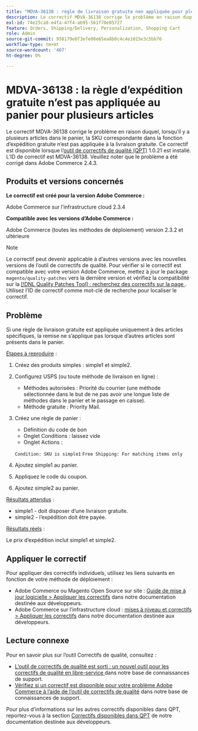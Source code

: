 ```yaml
---
title: "MDVA-36138 : règle de livraison gratuite non appliquée pour plusieurs articles de panier"
description: Le correctif MDVA-36138 corrige le problème en raison duquel, lorsqu’il y a plusieurs articles dans le panier, la SKU correspondante dans la fonction d’expédition gratuite n’est pas appliquée à la livraison gratuite. Ce correctif est disponible lorsque l’[outil de correctifs de qualité (QPT)](/help/announcements/adobe-commerce-announcements/magento-quality-patches-released-new-tool-to-self-serve-quality-patches.md) 1.0.21 est installé. L’ID de correctif est MDVA-36138. Veuillez noter que le problème a été corrigé dans Adobe Commerce 2.4.3.
exl-id: 74e25ca8-e4fa-47f4-ab95-561f70e05727
feature: Orders, Shipping/Delivery, Personalization, Shopping Cart
role: Admin
source-git-commit: 958179e0f3efe08e65ea8b0c4c4e1015e3c5bb76
workflow-type: tm+mt
source-wordcount: '467'
ht-degree: 0%

---
```


# MDVA-36138 : la règle d’expédition gratuite n’est pas appliquée au panier pour plusieurs articles

Le correctif MDVA-36138 corrige le problème en raison duquel, lorsqu’il y a plusieurs articles dans le panier, la SKU correspondante dans la fonction d’expédition gratuite n’est pas appliquée à la livraison gratuite. Ce correctif est disponible lorsque l’[outil de correctifs de qualité (QPT)](/help/announcements/adobe-commerce-announcements/magento-quality-patches-released-new-tool-to-self-serve-quality-patches.md) 1.0.21 est installé. L’ID de correctif est MDVA-36138. Veuillez noter que le problème a été corrigé dans Adobe Commerce 2.4.3.

## Produits et versions concernés

**Le correctif est créé pour la version Adobe Commerce :**

Adobe Commerce sur l’infrastructure cloud 2.3.4

**Compatible avec les versions d’Adobe Commerce :**

Adobe Commerce (toutes les méthodes de déploiement) version 2.3.2 et ultérieure

>[!NOTE]
>
>Le correctif peut devenir applicable à d’autres versions avec les nouvelles versions de l’outil de correctifs de qualité. Pour vérifier si le correctif est compatible avec votre version Adobe Commerce, mettez à jour le package `magento/quality-patches` vers la dernière version et vérifiez la compatibilité sur la [[!DNL Quality Patches Tool] : recherchez des correctifs sur la page ](https://devdocs.magento.com/quality-patches/tool.html#patch-grid). Utilisez l’ID de correctif comme mot-clé de recherche pour localiser le correctif.

## Problème

Si une règle de livraison gratuite est appliquée uniquement à des articles spécifiques, la remise ne s’applique pas lorsque d’autres articles sont présents dans le panier.

<u>Étapes à reproduire</u> :

1. Créez des produits simples : simple1 et simple2.
1. Configurez USPS (ou toute méthode de livraison en ligne) :

   * Méthodes autorisées : Priorité du courrier (une méthode sélectionnée dans le but de ne pas avoir une longue liste de méthodes dans le panier et le passage en caisse).
   * Méthode gratuite : Priority Mail.

1. Créez une règle de panier :

   * Définition du code de bon
   * Onglet Conditions : laissez vide
   * Onglet Actions :

   `Condition: SKU is simple1`
   `Free Shipping: For matching items only`

1. Ajoutez simple1 au panier.
1. Appliquez le code du coupon.
1. Ajoutez simple2 au panier.

<u>Résultats attendus</u> :

* simple1 - doit disposer d’une livraison gratuite.
* simple2 - l’expédition doit être payée.

<u>Résultats réels</u> :

Le prix d’expédition inclut simple1 et simple2.

## Appliquer le correctif

Pour appliquer des correctifs individuels, utilisez les liens suivants en fonction de votre méthode de déploiement :

* Adobe Commerce ou Magento Open Source sur site : [Guide de mise à jour logicielle > Appliquer les correctifs](https://devdocs.magento.com/guides/v2.4/comp-mgr/patching/mqp.html) dans notre documentation destinée aux développeurs.
* Adobe Commerce sur l’infrastructure cloud : [mises à niveau et correctifs > Appliquer les correctifs](https://devdocs.magento.com/cloud/project/project-patch.html) dans notre documentation destinée aux développeurs.

## Lecture connexe

Pour en savoir plus sur l’outil Correctifs de qualité, consultez :

* [ L’outil de correctifs de qualité est sorti : un nouvel outil pour les correctifs de qualité en libre-service ](/help/announcements/adobe-commerce-announcements/magento-quality-patches-released-new-tool-to-self-serve-quality-patches.md) dans notre base de connaissances de support.
* [Vérifiez si un correctif est disponible pour votre problème Adobe Commerce à l’aide de l’outil de correctifs de qualité](/help/support-tools/patches-available-in-qpt-tool/check-patch-for-magento-issue-with-magento-quality-patches.md) dans notre base de connaissances de support.

Pour plus d’informations sur les autres correctifs disponibles dans QPT, reportez-vous à la section [Correctifs disponibles dans QPT](https://devdocs.magento.com/quality-patches/tool.html#patch-grid) de notre documentation destinée aux développeurs.
